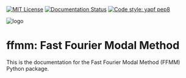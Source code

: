 <!-- [![pypi version](https://img.shields.io/pypi/v/manimgl?logo=pypi)](https://pypi.org/project/manimgl/)  -->
[![MIT License](https://img.shields.io/badge/license-MIT-blue.svg?style=flat)](http://choosealicense.com/licenses/mit/) [![Documentation Status](https://readthedocs.org/projects/ffmm/badge/?version=latest)](https://ffmm.readthedocs.io/en/latest/?badge=latest) [![Code style: yapf pep8](https://img.shields.io/badge/code_style-ruff-black)](https://github.com/astral-sh/ruff)

<img src="images/ffmm_logo.png" align="middle" title="logo" alt="logo">

# ffmm: Fast Fourier Modal Method
This is the documentation for the Fast Fourier Modal Method (FFMM) Python package.
